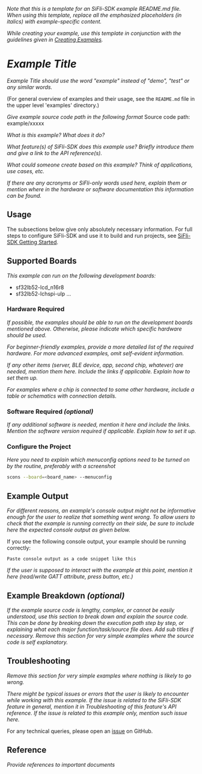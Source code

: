 _Note that this is a template for an SiFli-SDK example README.md file. When using this template, replace all the emphasized placeholders (in italics) with example-specific content._

_While creating your example, use this template in conjunction with the guidelines given in [Creating Examples](https://docs.sifli.com/projects/sdk/latest/sf32lb52x/contribute/creating-examples.html)._

# _Example Title_

_Example Title should use the word "example" instead of "demo", "test" or any similar words._

(For general overview of examples and their usage, see the `README.md` file in the upper level 'examples' directory.)

_Give example source code path in the following format_
Source code path: example/xxxxx

_What is this example? What does it do?_

_What feature(s) of SiFli-SDK does this example use? Briefly introduce them and give a link to the API reference(s)._

_What could someone create based on this example? Think of applications, use cases, etc._

_If there are any acronyms or SiFli-only words used here, explain them or mention where in the hardware or software documentation this information can be found._


## Usage

The subsections below give only absolutely necessary information. For full steps to configure SiFli-SDK and use it to build and run projects, see [SiFli-SDK Getting Started](https://docs.sifli.com/projects/sdk/latest/sf32lb52x/quickstart/index.html).

## Supported Boards

_This example can run on the following development boards:_
- sf32lb52-lcd_n16r8
- sf32lb52-lchspi-ulp
...

### Hardware Required

_If possible, the examples should be able to run on the development boards mentioned above. Otherwise, please indicate which specific hardware should be used._

_For beginner-friendly examples, provide a more detailed list of the required hardware. For more advanced examples, omit self-evident information._

_If any other items (server, BLE device, app, second chip, whatever) are needed, mention them here. Include the links if applicable. Explain how to set them up._

_For examples where a chip is connected to some other hardware, include a table or schematics with connection details._

### Software Required _(optional)_

_If any additional software is needed, mention it here and include the links. Mention the software version required if applicable. Explain how to set it up._


### Configure the Project

_Here you need to explain which menuconfig options need to be turned on by the routine, preferably with a screenshot_

```bash
scons --board=<board_name> --menuconfig
```

## Example Output

_For different reasons, an example's console output might not be informative enough for the user to realize that something went wrong. To allow users to check that the example is running correctly on their side, be sure to include here the expected console output as given below._

If you see the following console output, your example should be running correctly:

```
Paste console output as a code snippet like this
```

_If the user is supposed to interact with the example at this point, mention it here (read/write GATT attribute, press button, etc.)_


## Example Breakdown _(optional)_

_If the example source code is lengthy, complex, or cannot be easily understood, use this section to break down and explain the source code. This can be done by breaking down the execution path step by step, or explaining what each major function/task/source file does. Add sub titles if necessary. Remove this section for very simple examples where the source code is self explanatory._


## Troubleshooting

_Remove this section for very simple examples where nothing is likely to go wrong._

_There might be typical issues or errors that the user is likely to encounter while working with this example. If the issue is related to the SiFli-SDK feature in general, mention it in Troubleshooting of this feature's API reference. If the issue is related to this example only, mention such issue here._

For any technical queries, please open an [issue](https://github.com/OpenSiFli/SiFli-SDK/issues) on GitHub.


## Reference

_Provide references to important documents_
